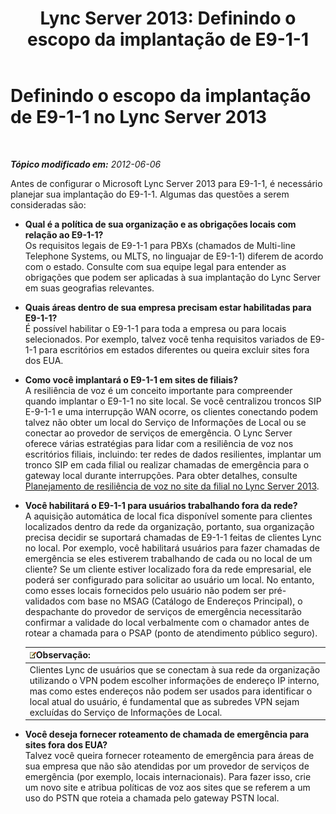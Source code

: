 ﻿---
title: 'Lync Server 2013: Definindo o escopo da implantação de E9-1-1'
TOCTitle: Definindo o escopo da implantação de E9-1-1
ms:assetid: 2c572dfd-e901-471d-b5a0-18bc8d1d5328
ms:mtpsurl: https://technet.microsoft.com/pt-br/library/Gg425775(v=OCS.15)
ms:contentKeyID: 49306239
ms.date: 05/19/2016
mtps_version: v=OCS.15
ms.translationtype: HT
---

# Definindo o escopo da implantação de E9-1-1 no Lync Server 2013

 

_**Tópico modificado em:** 2012-06-06_

Antes de configurar o Microsoft Lync Server 2013 para E9-1-1, é necessário planejar sua implantação do E9-1-1. Algumas das questões a serem consideradas são:

  - **Qual é a política de sua organização e as obrigações locais com relação ao E9-1-1?**  
    Os requisitos legais de E9-1-1 para PBXs (chamados de Multi-line Telephone Systems, ou MLTS, no linguajar de E9-1-1) diferem de acordo com o estado. Consulte com sua equipe legal para entender as obrigações que podem ser aplicadas à sua implantação do Lync Server em suas geografias relevantes.

<!-- end list -->

  - **Quais áreas dentro de sua empresa precisam estar habilitadas para E9-1-1?**  
    É possível habilitar o E9-1-1 para toda a empresa ou para locais selecionados. Por exemplo, talvez você tenha requisitos variados de E9-1-1 para escritórios em estados diferentes ou queira excluir sites fora dos EUA.

<!-- end list -->

  - **Como você implantará o E9-1-1 em sites de filiais?**  
    A resiliência de voz é um conceito importante para compreender quando implantar o E9-1-1 no site local. Se você centralizou troncos SIP E-9-1-1 e uma interrupção WAN ocorre, os clientes conectando podem talvez não obter um local do Serviço de Informações de Local ou se conectar ao provedor de serviços de emergência. O Lync Server oferece várias estratégias para lidar com a resiliência de voz nos escritórios filiais, incluindo: ter redes de dados resilientes, implantar um tronco SIP em cada filial ou realizar chamadas de emergência para o gateway local durante interrupções. Para obter detalhes, consulte [Planejamento de resiliência de voz no site da filial no Lync Server 2013](lync-server-2013-planning-for-branch-site-voice-resiliency.md).

<!-- end list -->

  - **Você habilitará o E9-1-1 para usuários trabalhando fora da rede?**  
    A aquisição automática de local fica disponível somente para clientes localizados dentro da rede da organização, portanto, sua organização precisa decidir se suportará chamadas de E9-1-1 feitas de clientes Lync no local. Por exemplo, você habilitará usuários para fazer chamadas de emergência se eles estiverem trabalhando de cada ou no local de um cliente? Se um cliente estiver localizado fora da rede empresarial, ele poderá ser configurado para solicitar ao usuário um local. No entanto, como esses locais fornecidos pelo usuário não podem ser pré-validados com base no MSAG (Catálogo de Endereços Principal), o despachante do provedor de serviços de emergência necessitarão confirmar a validade do local verbalmente com o chamador antes de rotear a chamada para o PSAP (ponto de atendimento público seguro).
    
    <table>
    <thead>
    <tr class="header">
    <th><img src="images/Gg425756.note(OCS.15).gif" title="note" alt="note" />Observação:</th>
    </tr>
    </thead>
    <tbody>
    <tr class="odd">
    <td>Clientes Lync de usuários que se conectam à sua rede da organização utilizando o VPN podem escolher informações de endereço IP interno, mas como estes endereços não podem ser usados para identificar o local atual do usuário, é fundamental que as subredes VPN sejam excluídas do Serviço de Informações de Local.</td>
    </tr>
    </tbody>
    </table>


<!-- end list -->

  - **Você deseja fornecer roteamento de chamada de emergência para sites fora dos EUA?**  
    Talvez você queira fornecer roteamento de emergência para áreas de sua empresa que não são atendidas por um provedor de serviços de emergência (por exemplo, locais internacionais). Para fazer isso, crie um novo site e atribua políticas de voz aos sites que se referem a um uso do PSTN que roteia a chamada pelo gateway PSTN local.

